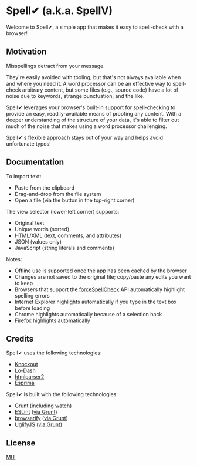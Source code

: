 # Spell&#x2714; (a.k.a. SpellV)

Welcome to Spell&#x2714;, a simple app that makes it easy to spell-check with a browser!


## Motivation

Misspellings detract from your message.

They're easily avoided with tooling, but that's not always available when and where you need it.
A word processor can be an effective way to spell-check arbitrary content, but some files (e.g., source code) have a lot of noise due to keywords, strange punctuation, and the like.

Spell&#x2714; leverages your browser's built-in support for spell-checking to provide an easy, readily-available means of proofing any content.
With a deeper understanding of the structure of your data, it's able to filter out much of the noise that makes using a word processor challenging.

Spell&#x2714;'s flexible approach stays out of your way and helps avoid unfortunate typos!


## Documentation

To import text:

* Paste from the clipboard
* Drag-and-drop from the file system
* Open a file (via the button in the top-right corner)

The view selector (lower-left corner) supports:

* Original text
* Unique words (sorted)
* HTML/XML (text, comments, and attributes)
* JSON (values only)
* JavaScript (string literals and comments)

Notes:

* Offline use is supported once the app has been cached by the browser
* Changes are not saved to the original file; copy/paste any edits you want to keep
* Browsers that support the [forceSpellCheck](https://html.spec.whatwg.org/multipage/interaction.html#dom-forcespellcheck) API automatically highlight spelling errors
* Internet Explorer highlights automatically if you type in the text box before loading
* Chrome highlights automatically because of a selection hack
* Firefox highlights automatically


## Credits

Spell&#x2714; uses the following technologies:

* [Knockout](http://knockoutjs.com/)
* [Lo-Dash](https://lodash.com/)
* [htmlparser2](https://github.com/fb55/htmlparser2)
* [Esprima](http://esprima.org/)

Spell&#x2714; is built with the following technologies:

* [Grunt](http://gruntjs.com/) (including [watch](https://github.com/gruntjs/grunt-contrib-watch))
* [ESLint](http://eslint.org/) ([via Grunt](https://github.com/sindresorhus/grunt-eslint))
* [browserify](http://browserify.org/) ([via Grunt](https://github.com/jmreidy/grunt-browserify))
* [UglifyJS](http://lisperator.net/uglifyjs/) ([via Grunt](https://github.com/gruntjs/grunt-contrib-uglify))


## License

[MIT](LICENSE)
